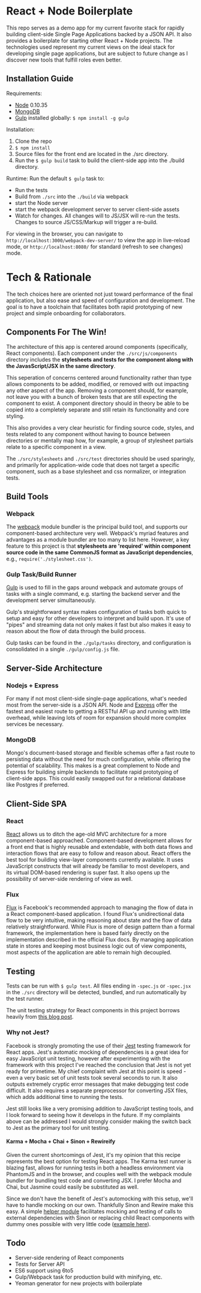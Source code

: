 # React + Node Boilerplate

This repo serves as a demo app for my current favorite stack for rapidly building client-side Single Page Applications backed by a JSON API. It also provides a boilerplate for starting other React + Node projects. The technologies used represent my current views on the ideal stack for developing single page applications, but are subject to future change as I discover new tools that fulfill roles even better.

## Installation Guide

Requirements:
  * [Node](http://nodejs.org/) 0.10.35
  * [MongoDB](www.mongodb.org/)
  * [Gulp](http://gulpjs.com/) installed globally: `$ npm install -g gulp`

Installation:
1. Clone the repo
2. `$ npm install`
3. Source files for the front end are located in the ./src directory.
4. Run the `$ gulp build` task to build the client-side app into the ./build
   directory.

Runtime:
Run the default `$ gulp` task to:
  * Run the tests
  * Build from `./src` into the `./build` via webpack
  * start the Node server
  * start the webpack development server to server client-side assets
  * Watch for changes. All changes will to JS/JSX will re-run the tests. Changes to source JS/CSS/Markup will trigger a re-build.

For viewing in the browser, you can navigate to `http://localhost:3000/webpack-dev-server/` to view the app in live-reload mode, or `http://localhost:8080/` for standard (refresh to see changes) mode.

# Tech & Rationale
The tech choices here are oriented not just toward performance of the final application, but also ease and speed of configuration and development. The goal is to have a toolchain that facilitates both rapid prototyping of new project and simple onboarding for collaborators.

## Components For The Win!
The architecture of this app is centered around components (specifically, React components). Each component under the `./src/js/components` directory includes the **stylesheets and tests for the component along with the JavasScript/JSX in the same directory**.

This seperation of concerns centered around functionality rather than type allows components to be added, modified, or removed with out impacting any other aspect of the app. Removing a component should, for example, not leave you with a bunch of broken tests that are still expecting the component to exist. A component directory should in theory be able to be copied into a completely separate and still retain its functionality and core styling.

This also provides a very clear heuristic for finding source code, styles, and tests related to any component without having to bounce between directories or mentally map how, for example, a group of stylesheet partials relate to a specific component in a view.

The `./src/stylesheets` and `./src/test` directories should be used sparingly, and primarily for application-wide code that does not target a specific component, such as a base stylesheet and css normalizer, or integration tests.

## Build Tools
### Webpack
The [webpack](http://webpack.github.io/docs/what-is-webpack.html) module bundler is the principal build tool, and supports our component-based architecture very well. Webpack's myriad features and advantages as a module bundler are too many to list here. However, a key feature to this project is that **stylesheets are 'required' within component source code in the same CommonJS format as JavaScript dependencies**, e.g., `require('./stylesheet.css')`.

### Gulp Task/Build Runner
[Gulp](http://gulpjs.com/) is used to fill in the gaps around webpack and automate groups of tasks with a single command, e.g. starting the backend server and the development server simultaneously.

Gulp's straightforward syntax makes configuration of tasks both quick to setup and easy for other developers to interpret and build upon. It's use of "pipes" and streaming data not only makes it fast but also makes it easy to reason about the flow of data through the build process.

Gulp tasks can be found in the `./gulp/tasks` directory, and configuration is consolidated in a single `./gulp/config.js` file.

## Server-Side Architecture
### Nodejs + Express
For many if not most client-side single-page applications, what's needed most from the server-side is a JSON API. Node and [Express](http://expressjs.com/) offer the fastest and easiest route to getting a RESTful API up and running with little overhead, while leaving lots of room for expansion should more complex services be necessary.

### MongoDB
Mongo's document-based storage and flexible schemas offer a fast route to persisting data without the need for much configuration, while offering the potential of scalability. This makes is a great complement to Node and Express for building simple backends to facilitate rapid prototyping of client-side apps. This could easily swapped out for a relational database like Postgres if preferred.

## Client-Side SPA
### React
[React](http://facebook.github.io/react/index.html) allows us to ditch the age-old MVC architecture for a more component-based approached. Component-based development allows for a front end that is highly reusable and extendable, with both data flows and interaction flows that are easy to follow and reason about. React offers the best tool for building view-layer components currently available. It uses JavaScript constructs that will already be familiar to most developers, and its virtual DOM-based rendering is super fast. It also opens up the possibility of server-side rendering of view as well.

### Flux
[Flux](http://facebook.github.io/flux/) is Facebook's recommended approach to managing the flow of data in a React component-based application. I found Flux's unidirectional data flow to be very intuitive, making reasoning about state and the flow of data relatively straightforward. While Flux is more of design pattern than a formal framework, the implementation here is based fairly directly on the implementation described in the official Flux docs. By managing application state in stores and keeping most business logic out of view components, most aspects of the application are able to remain high decoupled.

## Testing
Tests can be run with `$ gulp test`. All files ending in `-spec.js` or `-spec.jsx` in the `./src` directory will be detected, bundled, and run automatically by the test runner.

The unit testing strategy for React components in this project borrows heavily from
[this blog post](http://substantial.com/blog/2014/11/11/test-driven-react-how-to-manually-mock-components/).

### Why not Jest?
Facebook is strongly promoting the use of their [Jest](http://facebook.github.io/jest/) testing framework for React apps. Jest's automatic mocking of dependencies is a great idea for easy JavaScript unit testing, however after experimenting with the framework with this project I've
reached the conclusion that Jest is not yet ready for primetime. My chief complaint with Jest at this point is speed - even a very basic set of unit tests took several seconds to run. It also outputs extremely cryptic error messages
that make debugging test code difficult. It also requires a separate preprocessor for converting JSX files, which adds additional time to running the tests.

Jest still looks like a very promising addition to JavaScript testing tools, and I look forward to seeing how it develops in the future. If my complaints above can be addressed I would strongly consider making the switch back to Jest as the
primary tool for unit testing.

#### Karma + Mocha + Chai + Sinon + Rewireify
Given the current shortcomings of Jest, it's my opinion that this recipe represents the best option for testing React apps. The Karma test runner is blazing fast, allows for running tests in both a headless environment via PhantomJS and in the browser, and couples well with the webpack module bundler for bundling test code and converting JSX. I prefer Mocha and Chai, but Jasmine could easily be substituted as well.

Since we don't have the benefit of Jest's automocking with this setup, we'll have to handle mocking on our own. Thankfully Sinon and Rewire make this easy. A simple [helper module](../test/helpers/rewire-module.js) facilitates mocking and testing of calls to external dependencies with Sinon or replacing child React components with dummy ones possible with very little code ([example here](../tests/todo-item-spec.jsx)).

## Todo
* Server-side rendering of React components
* Tests for Server API
* ES6 support using 6to5
* Gulp/Webpack task for production build with minifying, etc.
* Yeoman generator for new projects with boilerplate